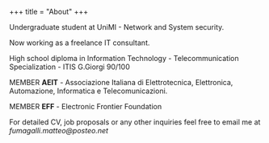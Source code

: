 +++
title = "About"
+++

Undergraduate student at UniMI - Network and System security.

Now working as a freelance IT consultant.

High school diploma in Information Technology - Telecommunication Specialization -  ITIS G.Giorgi 90/100

MEMBER **AEIT** - Associazione Italiana di Elettrotecnica, Elettronica, Automazione, Informatica e Telecomunicazioni.

MEMBER **EFF** -  Electronic Frontier Foundation

For detailed CV, job proposals or any other inquiries feel free to email me at _&#102;&#117;&#109;&#097;&#103;&#097;&#108;&#108;&#105;&#046;&#109;&#097;&#116;&#116;&#101;&#111;&#064;&#112;&#111;&#115;&#116;&#101;&#111;&#046;&#110;&#101;&#116;_